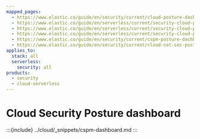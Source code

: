 ```yaml
---
mapped_pages:
  - https://www.elastic.co/guide/en/security/current/cloud-posture-dashboard.html
  - https://www.elastic.co/guide/en/serverless/current/security-cloud-posture-dashboard-dash.html
  - https://www.elastic.co/guide/en/serverless/current/security-cloud-posture-dashboard-dash-cspm.html
  - https://www.elastic.co/guide/en/serverless/current/security-cloud-posture-dashboard-dash-kspm.html
  - https://www.elastic.co/guide/en/security/current/cspm-posture-dashboard.html
  - https://www.elastic.co/guide/en/security/current/cloud-nat-sec-posture-dashboard.html
applies_to:
  stack: all
  serverless:
    security: all
products:
  - security
  - cloud-serverless
---
```


# Cloud Security Posture dashboard


:::{include} ../cloud/_snippets/cspm-dashboard.md
:::
